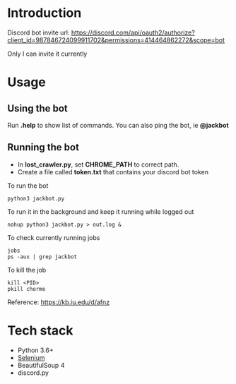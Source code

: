 # Introduction
Discord bot invite url: https://discord.com/api/oauth2/authorize?client_id=987846724099911702&permissions=414464862272&scope=bot

Only I can invite it currently

# Usage
## Using the bot
Run **.help** to show list of commands. You can also ping the bot, ie **@jackbot**

## Running the bot
* In **lost_crawler.py**, set **CHROME_PATH** to correct path.
* Create a file called **token.txt** that contains your discord bot token

To run the bot
```
python3 jackbot.py
```

To run it in the background and keep it running while logged out
```
nohup python3 jackbot.py > out.log &
```

To check currently running jobs
```
jobs
ps -aux | grep jackbot
```

To kill the job
```
kill <PID>
pkill chorme
```

Reference: https://kb.iu.edu/d/afnz

# Tech stack
* Python 3.6+
* [Selenium](https://jonathansoma.com/lede/algorithms-2017/servers/setting-up/)
* BeautifulSoup 4
* discord.py

